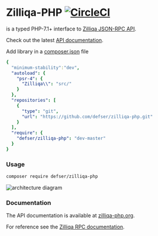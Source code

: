 # Zilliqa-PHP [![CircleCI](https://circleci.com/gh/defser/zilliqa-php/tree/master.svg?style=svg)](https://circleci.com/gh/defser/zilliqa-php/tree/master)

is a typed PHP-7.1+ interface to [Zilliqa JSON-RPC API](https://dev.zilliqa.com/docs/apis/api-introduction).

Check out the latest [API documentation](https://dev.zilliqa.com/).

Add library in a [composer.json](https://getcomposer.org/doc/01-basic-usage.md) file

```yaml
{
  "minimum-stability":"dev",
  "autoload": {
    "psr-4": {
      "Zilliqa\\": "src/"
    }
  },
  "repositories": [
    {
      "type": "git",
      "url": "https://github.com/defser/zilliqa-php.git"
    }
  ],
  "require": {
    "defser/zilliqa-php": "dev-master"
  }
}
```

### Usage


```sh
composer require defser/zilliqa-php
```

![architecture diagram](https://repository-images.githubusercontent.com/406884140/97e14f9a-7332-479c-911e-33efd4804d43 "Zilliqa architecture")

### Documentation

The API documentation is available at [zilliqa-php.org](http://zilliqa-php.org/).

For reference see the [Zilliqa RPC documentation](https://dev.zilliqa.com/docs/apis/api-introduction/).
